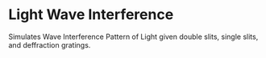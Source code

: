 # Light Wave Interference
 Simulates Wave Interference Pattern of Light given double slits, single slits, and deffraction gratings.
